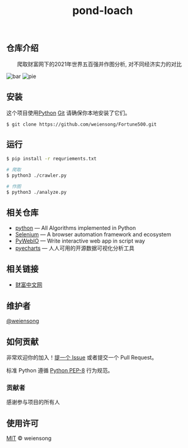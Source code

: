 <h1 align="center">pond-loach</h1>

<p align="center">
<img src="https://img.shields.io/badge/python_-%3E%3D3.8-green" alt=""> <img src="https://img.shields.io/badge/license_-MIT-green" alt=""> <img src="https://img.shields.io/badge/selenium-blue" alt=""> <img src="https://img.shields.io/badge/pyecharts-blue" alt="">  <img src="https://img.shields.io/badge/pywebio-blue" alt=""> 
</p>

## 仓库介绍

&emsp;&emsp;爬取财富网下的2021年世界五百强并作图分析, 对不同经济实力的对比

![bar](https://github.com/weiensong/pond-loach/blob/master/images/bar.png)
![pie](https://github.com/weiensong/pond-loach/blob/master/images/pie.png)

## 安装

这个项目使用[Python](https://www.python.org/) [Git](https://git-scm.com/) 请确保你本地安装了它们。

```shell
$ git clone https://github.com/weiensong/Fortune500.git
```


## 运行
```sh
$ pip install -r requriements.txt

# 爬取
$ python3 ./crawler.py

# 作图
$ python3 ./analyze.py
```

## 相关仓库

- [python](https://github.com/TheAlgorithms/Python) — All Algorithms implemented in Python
- [Selenium](https://github.com/SeleniumHQ/selenium) — A browser automation framework and ecosystem
- [PyWebIO](https://github.com/pywebio/PyWebIO) — Write interactive web app in script way
- [pyecharts](https://github.com/pyecharts/pyecharts) — 人人可用的开源数据可视化分析工具



## 相关链接

- [财富中文网](https://www.fortunechina.com/fortune500/c/2021-08/02/content_394571.htm)



## 维护者

[@weiensong](https://github.com/weiensong)



## 如何贡献

非常欢迎你的加入！[提一个 Issue](https://github.com/weiensong/Fortune500/issues) 或者提交一个 Pull Request。


标准 Python 遵循 [Python PEP-8](https://peps.python.org/pep-0008/) 行为规范。

### 贡献者

感谢参与项目的所有人



## 使用许可

[MIT](https://github.com/weiensong/pond-loach) © weiensong

